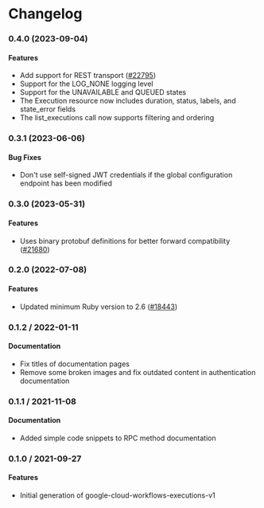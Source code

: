 # Changelog

### 0.4.0 (2023-09-04)

#### Features

* Add support for REST transport ([#22795](https://github.com/googleapis/google-cloud-ruby/issues/22795)) 
* Support for the LOG_NONE logging level 
* Support for the UNAVAILABLE and QUEUED states 
* The Execution resource now includes duration, status, labels, and state_error fields 
* The list_executions call now supports filtering and ordering 

### 0.3.1 (2023-06-06)

#### Bug Fixes

* Don't use self-signed JWT credentials if the global configuration endpoint has been modified 

### 0.3.0 (2023-05-31)

#### Features

* Uses binary protobuf definitions for better forward compatibility ([#21680](https://github.com/googleapis/google-cloud-ruby/issues/21680)) 

### 0.2.0 (2022-07-08)

#### Features

* Updated minimum Ruby version to 2.6 ([#18443](https://github.com/googleapis/google-cloud-ruby/issues/18443)) 

### 0.1.2 / 2022-01-11

#### Documentation

* Fix titles of documentation pages
* Remove some broken images and fix outdated content in authentication documentation

### 0.1.1 / 2021-11-08

#### Documentation

* Added simple code snippets to RPC method documentation

### 0.1.0 / 2021-09-27

#### Features

* Initial generation of google-cloud-workflows-executions-v1
